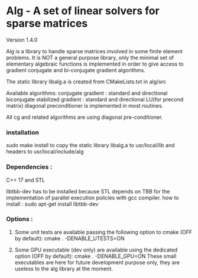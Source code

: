 # Alg - A set of linear solvers for sparse matrices
Version 1.4.0

Alg is a library to handle sparse matrices involved in some finite element problems. It is NOT a general purpose library, only the minimal set of elementary algebraic functions is implemented in order to give access to gradient conjugate and bi-conjugate gradient algorithms.

The static library libalg.a is created from CMakeLists.txt in alg/src

Available algorithms:
conjugate gradient : standard and directional
biconjugate stabilized gradient : standard and directional
LU(for precond matrix)
diagonal preconditioner is implemented in most routines.

All cg and related algorithms are using diagonal pre-conditioner.

### installation

sudo make install
to copy the static library libalg.a to usr/local/lib and headers to usr/local/include/alg

### Dependencies :
C++ 17 and STL

libtbb-dev has to be installed because STL depends on TBB for the implementation of parallel execution policies with gcc compiler.
how to install :
sudo apt-get install libtbb-dev

### Options : 
1) Some unit tests are available passing the following option to cmake (OFF by default):
cmake . -DENABLE_UTESTS=ON

2) Some GPU executable (dev only) are available using the dedicated option (OFF by default):
cmake . -DENABLE_GPU=ON 
These small executables are here for future development purpose only, they are useless to the alg library at the moment.
